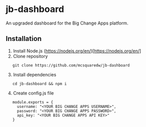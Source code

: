 # jb-dashboard
An upgraded dashboard for the Big Change Apps platform.

## Installation
1. Install Node.js (https://nodejs.org/en/)[https://nodejs.org/en/]
2. Clone repository
```
   git clone https://github.com/mcsquaredw/jb-dashboard
```
3. Install dependencies
```
   cd jb-dashboard && npm i
```
4. Create config.js file
```
   module.exports = {
     username: "<YOUR BIG CHANGE APPS USERNAME>",
     password: "<YOUR BIG CHANGE APPS PASSWORD>",
     api_key: "<YOUR BIG CHANGE APPS API KEY>"
   }
```
